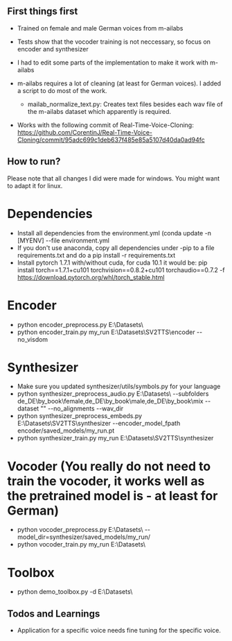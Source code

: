 ## First things first
- Trained on female and male German voices from m-ailabs
- Tests show that the vocoder training is not neccessary, so focus on encoder and synthesizer
- I had to edit some parts of the implementation to make it work with m-ailabs
- m-ailabs requires a lot of cleaning (at least for German voices). I added a script to do most of the work.
	- mailab_normalize_text.py: Creates text files besides each wav file of the m-ailabs dataset which apparently is required.
	
- Works with the following commit of Real-Time-Voice-Cloning: https://github.com/CorentinJ/Real-Time-Voice-Cloning/commit/95adc699c1deb637f485e85a5107d40da0ad94fc

## How to run?
Please note that all changes I did were made for windows. You might want to adapt it for linux.

# Dependencies
- Install all dependencies from the environment.yml (conda update -n [MYENV] --file environment.yml
- If you don't use anaconda, copy all dependencies under -pip to a file requirements.txt and do a pip install -r requirements.txt
- Install pytorch 1.7.1 with/without cuda, for cuda 10.1 it would be: pip install torch==1.7.1+cu101 torchvision==0.8.2+cu101 torchaudio==0.7.2 -f https://download.pytorch.org/whl/torch_stable.html

# Encoder
- python encoder_preprocess.py E:\Datasets\
- python encoder_train.py my_run E:\Datasets\SV2TTS\encoder --no_visdom

# Synthesizer
- Make sure you updated synthesizer/utils/symbols.py for your language
- python synthesizer_preprocess_audio.py E:\Datasets\ --subfolders de_DE\by_book\female\,de_DE\by_book\male\,de_DE\by_book\mix --dataset "" --no_alignments --wav_dir
- python synthesizer_preprocess_embeds.py E:\Datasets\SV2TTS\synthesizer --encoder_model_fpath encoder/saved_models/my_run.pt
- python synthesizer_train.py my_run E:\Datasets\SV2TTS\synthesizer

# Vocoder (You really do not need to train the vocoder, it works well as the pretrained model is - at least for German)
- python vocoder_preprocess.py E:\Datasets\ --model_dir=synthesizer/saved_models/my_run/
- python vocoder_train.py my_run E:\Datasets\

# Toolbox
- python demo_toolbox.py -d E:\Datasets\

## Todos and Learnings
- Application for a specific voice needs fine tuning for the specific voice.